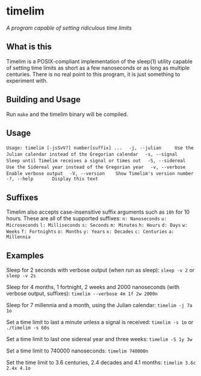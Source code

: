 timelim
========
_A program capable of setting ridiculous time limits_

## What is this
Timelim is a POSIX-compliant implementation of the sleep(1) utility capable of setting time limits as short as a few nanoseconds or as long as multiple centuries.
There is no real point to this program, it is just something to experiment with.

## Building and Usage
Run `make` and the timelim binary will be compiled.

## Usage
`Usage: timelim [-jsSvV?] number[suffix] ...`
`  -j, --julian     Use the Julian calendar instead of the Gregorian calendar`
`  -s, --signal     Sleep until Timelim receives a signal or times out`
`  -S, --sidereal   Use the Sidereal year instead of the Gregorian year`
`  -v, --verbose    Enable verbose output`
`  -V, --version    Show Timelim's version number`
`  -?, --help       Display this text`

## Suffixes
Timelim also accepts case-insensitive suffix arguments such as `10h` for 10 hours. These are all of the supported suffixes:
`n: Nanoseconds`
`u: Microseconds`
`l: Milliseconds`
`s: Seconds`
`m: Minutes`
`h: Hours`
`d: Days`
`w: Weeks`
`f: Fortnights`
`o: Months`
`y: Years`
`x: Decades`
`c: Centuries`
`a: Millennia`

## Examples
Sleep for 2 seconds with verbose output (when run as sleep):
`sleep -v 2` or `sleep -v 2s`

Sleep for 4 months, 1 fortnight, 2 weeks and 2000 nanoseconds (with verbose output, suffixes):
`timelim --verbose 4m 1f 2w 2000n`

Sleep for 7 millennia and a month, using the Julian calendar:
`timelim -j 7a 1o`

Set a time limit to last a minute unless a signal is received:
`timelim -s 1m` or `./timelim -s 60s`

Set a time limit to last one sidereal year and three weeks:
`timelim -S 1y 3w`

Set a time limit to 740000 nanoseconds:
`timelim 740000n`

Set the time limit to 3.6 centuries, 2.4 decades and 4.1 months:
`timelim 3.6c 2.4x 4.1o`
